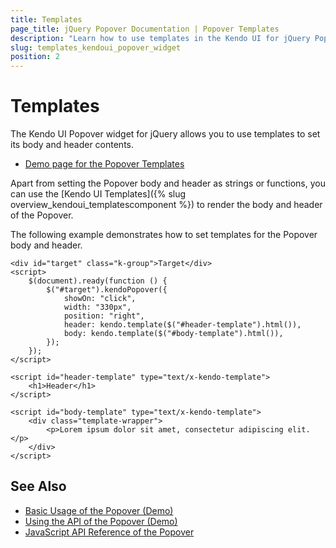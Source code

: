 ```yaml
---
title: Templates
page_title: jQuery Popover Documentation | Popover Templates
description: "Learn how to use templates in the Kendo UI for jQuery Popover as its body and header contents."
slug: templates_kendoui_popover_widget
position: 2
---
```


# Templates

The Kendo UI Popover widget for jQuery allows you to use templates to set its body and header contents.

* [Demo page for the Popover Templates](https://demos.telerik.com/kendo-ui/popover/templates)

Apart from setting the Popover body and header as strings or functions, you can use the [Kendo UI Templates]({% slug overview_kendoui_templatescomponent %}) to render the body and header of the Popover.

The following example demonstrates how to set templates for the Popover body and header.

```dojo
<div id="target" class="k-group">Target</div>
<script>
    $(document).ready(function () {
        $("#target").kendoPopover({
            showOn: "click",
            width: "330px",
            position: "right",
            header: kendo.template($("#header-template").html()),
            body: kendo.template($("#body-template").html()),
        });
    });
</script>

<script id="header-template" type="text/x-kendo-template">
    <h1>Header</h1>
</script>

<script id="body-template" type="text/x-kendo-template">
    <div class="template-wrapper">
        <p>Lorem ipsum dolor sit amet, consectetur adipiscing elit.</p>
    </div>
</script>
```

## See Also

* [Basic Usage of the Popover (Demo)](https://demos.telerik.com/kendo-ui/popover/index)
* [Using the API of the Popover (Demo)](https://demos.telerik.com/kendo-ui/popover/api)
* [JavaScript API Reference of the Popover](/api/javascript/ui/popover)



